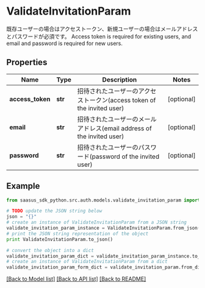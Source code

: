 # ValidateInvitationParam

既存ユーザーの場合はアクセストークン、新規ユーザーの場合はメールアドレスとパスワードが必須です。  Access token is required for existing users, and email and password is required for new users. 

## Properties
Name | Type | Description | Notes
------------ | ------------- | ------------- | -------------
**access_token** | **str** | 招待されたユーザーのアクセストークン(access token of the invited user) | [optional] 
**email** | **str** | 招待されたユーザーのメールアドレス(email address of the invited user) | [optional] 
**password** | **str** | 招待されたユーザーのパスワード(password of the invited user) | [optional] 

## Example

```python
from saasus_sdk_python.src.auth.models.validate_invitation_param import ValidateInvitationParam

# TODO update the JSON string below
json = "{}"
# create an instance of ValidateInvitationParam from a JSON string
validate_invitation_param_instance = ValidateInvitationParam.from_json(json)
# print the JSON string representation of the object
print ValidateInvitationParam.to_json()

# convert the object into a dict
validate_invitation_param_dict = validate_invitation_param_instance.to_dict()
# create an instance of ValidateInvitationParam from a dict
validate_invitation_param_form_dict = validate_invitation_param.from_dict(validate_invitation_param_dict)
```
[[Back to Model list]](../README.md#documentation-for-models) [[Back to API list]](../README.md#documentation-for-api-endpoints) [[Back to README]](../README.md)



